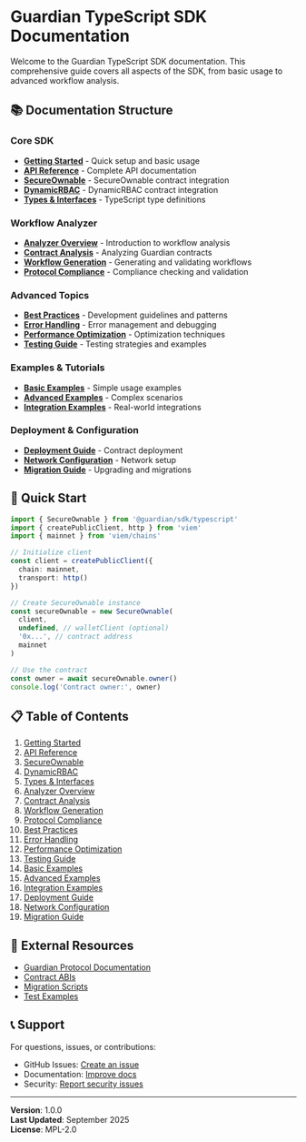 # Guardian TypeScript SDK Documentation

Welcome to the Guardian TypeScript SDK documentation. This comprehensive guide covers all aspects of the SDK, from basic usage to advanced workflow analysis.

## 📚 **Documentation Structure**

### **Core SDK**
- [**Getting Started**](./getting-started.md) - Quick setup and basic usage
- [**API Reference**](./api-reference.md) - Complete API documentation
- [**SecureOwnable**](./secure-ownable.md) - SecureOwnable contract integration
- [**DynamicRBAC**](./dynamic-rbac.md) - DynamicRBAC contract integration
- [**Types & Interfaces**](./types-interfaces.md) - TypeScript type definitions

### **Workflow Analyzer**
- [**Analyzer Overview**](./analyzer-overview.md) - Introduction to workflow analysis
- [**Contract Analysis**](./contract-analysis.md) - Analyzing Guardian contracts
- [**Workflow Generation**](./workflow-generation.md) - Generating and validating workflows
- [**Protocol Compliance**](./protocol-compliance.md) - Compliance checking and validation

### **Advanced Topics**
- [**Best Practices**](./best-practices.md) - Development guidelines and patterns
- [**Error Handling**](./error-handling.md) - Error management and debugging
- [**Performance Optimization**](./performance.md) - Optimization techniques
- [**Testing Guide**](./testing.md) - Testing strategies and examples

### **Examples & Tutorials**
- [**Basic Examples**](./examples-basic.md) - Simple usage examples
- [**Advanced Examples**](./examples-advanced.md) - Complex scenarios
- [**Integration Examples**](./examples-integration.md) - Real-world integrations

### **Deployment & Configuration**
- [**Deployment Guide**](./deployment.md) - Contract deployment
- [**Network Configuration**](./network-config.md) - Network setup
- [**Migration Guide**](./migration.md) - Upgrading and migrations

## 🚀 **Quick Start**

```typescript
import { SecureOwnable } from '@guardian/sdk/typescript'
import { createPublicClient, http } from 'viem'
import { mainnet } from 'viem/chains'

// Initialize client
const client = createPublicClient({
  chain: mainnet,
  transport: http()
})

// Create SecureOwnable instance
const secureOwnable = new SecureOwnable(
  client,
  undefined, // walletClient (optional)
  '0x...', // contract address
  mainnet
)

// Use the contract
const owner = await secureOwnable.owner()
console.log('Contract owner:', owner)
```

## 📋 **Table of Contents**

1. [Getting Started](./getting-started.md)
2. [API Reference](./api-reference.md)
3. [SecureOwnable](./secure-ownable.md)
4. [DynamicRBAC](./dynamic-rbac.md)
5. [Types & Interfaces](./types-interfaces.md)
6. [Analyzer Overview](./analyzer-overview.md)
7. [Contract Analysis](./contract-analysis.md)
8. [Workflow Generation](./workflow-generation.md)
9. [Protocol Compliance](./protocol-compliance.md)
10. [Best Practices](./best-practices.md)
11. [Error Handling](./error-handling.md)
12. [Performance Optimization](./performance.md)
13. [Testing Guide](./testing.md)
14. [Basic Examples](./examples-basic.md)
15. [Advanced Examples](./examples-advanced.md)
16. [Integration Examples](./examples-integration.md)
17. [Deployment Guide](./deployment.md)
18. [Network Configuration](./network-config.md)
19. [Migration Guide](./migration.md)

## 🔗 **External Resources**

- [Guardian Protocol Documentation](../README.md)
- [Contract ABIs](../../abi/)
- [Migration Scripts](../../../migrations/)
- [Test Examples](../../../test/)

## 📞 **Support**

For questions, issues, or contributions:
- GitHub Issues: [Create an issue](https://github.com/PracticalParticle/Guardian/issues)
- Documentation: [Improve docs](https://github.com/PracticalParticle/Guardian/tree/main/sdk/typescript/docs)
- Security: [Report security issues](mailto:security@particlecrypto.com)

---

**Version**: 1.0.0  
**Last Updated**: September 2025  
**License**: MPL-2.0
